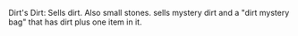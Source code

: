 Dirt's Dirt: Sells dirt. Also small stones. sells mystery dirt and a "dirt mystery bag" that has dirt plus one item in it.

